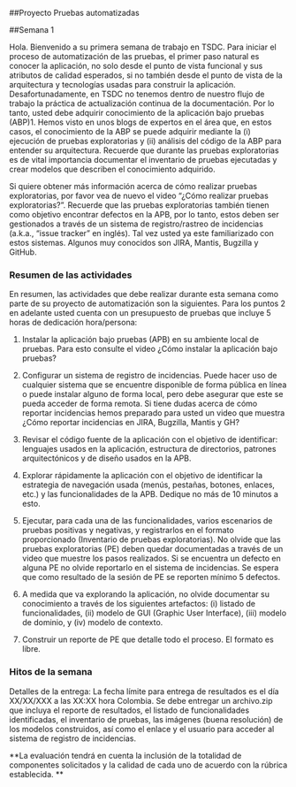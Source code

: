 
##Proyecto Pruebas automatizadas

##Semana 1

Hola. Bienvenido a su primera semana de trabajo en TSDC. Para iniciar el proceso de automatización de las pruebas, el primer paso natural es conocer la aplicación, no solo desde el punto de vista funcional y sus atributos de calidad esperados, si no también desde el punto de vista de la arquitectura y tecnologías usadas para construir la aplicación.  Desafortunadamente, en TSDC no tenemos dentro de nuestro flujo de trabajo la práctica de actualización continua de la documentación. Por lo tanto, usted debe adquirir conocimiento de la aplicación bajo pruebas (ABP)1. Hemos visto en unos blogs de expertos en el área que, en estos casos, el conocimiento de la ABP se puede adquirir mediante la (i) ejecución de pruebas exploratorias y (ii) análisis del código de la ABP para entender su arquitectura. Recuerde que durante las pruebas exploratorias es de vital importancia documentar el inventario de pruebas ejecutadas y crear modelos que describen el conocimiento adquirido.


Si quiere obtener más información acerca de cómo realizar pruebas exploratorias, por favor vea de nuevo el video “¿Cómo realizar pruebas exploratorias?”. Recuerde que las pruebas exploratorias también tienen como objetivo encontrar defectos en la APB, por lo tanto, estos deben ser gestionados a través de un sistema de registro/rastreo de incidencias (a.k.a., “issue tracker” en inglés). Tal vez usted ya este familiarizado con estos sistemas. Algunos muy conocidos son JIRA, Mantis, Bugzilla y GitHub.  


### Resumen de las actividades

En resumen, las actividades que debe realizar durante esta semana como parte de su proyecto de automatización son la siguientes. Para los puntos 2 en adelante usted cuenta con un presupuesto de pruebas que incluye 5 horas de dedicación hora/persona:


1. Instalar la aplicación bajo pruebas (APB) en su ambiente local de pruebas. Para esto consulte el video ¿Cómo instalar la aplicación bajo pruebas?  

2. Configurar un sistema de registro de incidencias. Puede hacer uso de cualquier sistema que se encuentre disponible de forma pública en línea o puede instalar alguno de forma local, pero debe asegurar que este se pueda acceder de forma remota. Si tiene dudas acerca de cómo reportar incidencias hemos preparado para usted un video que muestra ¿Cómo reportar incidencias en JIRA, Bugzilla, Mantis y GH?

3. Revisar el código fuente de la aplicación con el objetivo de identificar: lenguajes usados en la aplicación, estructura de directorios, patrones arquitectónicos y de diseño usados en la APB.

4. Explorar rápidamente la aplicación con el objetivo de identificar la estrategia de navegación usada (menús, pestañas, botones, enlaces, etc.) y las funcionalidades de la APB. Dedique no más de 10 minutos a esto.

5. Ejecutar, para cada una de las funcionalidades, varios escenarios de pruebas positivas y negativas, y registrarlos en el formato proporcionado (Inventario de pruebas exploratorias). No olvide que las pruebas exploratorias (PE) deben quedar documentadas a través de un video que muestre los pasos realizados. Si se encuentra un defecto en alguna PE no olvide reportarlo en el sistema de incidencias. Se espera que como resultado de la sesión de PE se reporten mínimo 5 defectos.

6. A medida que va explorando la aplicación, no olvide documentar su conocimiento a través de los siguientes artefactos: (i) listado de funcionalidades, (ii) modelo de GUI (Graphic User Interface), (iii) modelo de dominio, y (iv) modelo de contexto.  

7. Construir un reporte de PE que detalle todo el proceso. El formato es libre.


### Hitos de la semana
Detalles de la entrega:  La fecha límite para entrega de resultados es el día XX/XX/XXX a las XX:XX hora Colombia. Se debe entregar un archivo.zip que incluya el reporte de resultados, el listado de funcionalidades identificadas, el inventario de pruebas, las imágenes (buena resolución) de los modelos construidos, así como el enlace y el usuario para acceder al sistema de registro de incidencias.  

 **La evaluación tendrá en cuenta la inclusión de la totalidad de componentes solicitados y la calidad de cada uno de acuerdo con la rúbrica establecida. **
